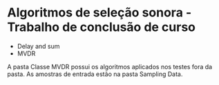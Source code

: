 # Algoritmos de seleção sonora - Trabalho de conclusão de curso
- Delay and sum
- MVDR

A pasta Classe MVDR possui os algoritmos aplicados nos testes fora da pasta.
As amostras de entrada estão na pasta Sampling Data.
